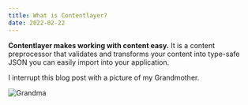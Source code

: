 ```yaml
---
title: What is Contentlayer?
date: 2022-02-22
---
```


**Contentlayer makes working with content easy.** It is a content preprocessor that validates and transforms your content into type-safe JSON you can easily import into your application.

I interrupt this blog post with a picture of my Grandmother.

![Grandma](https://applegate-paul.mo.cloudinary.net/https://storage.googleapis.com/cloudinarymedia/images/Grandma.jpg)
